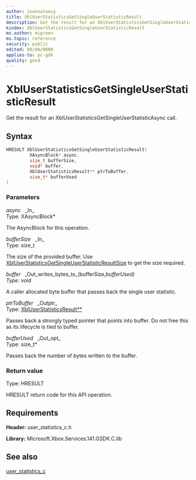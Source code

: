 ```yaml
---
author: joannaleecy
title: XblUserStatisticsGetSingleUserStatisticResult
description: Get the result for an XblUserStatisticsGetSingleUserStatisticAsync call.
kindex: XblUserStatisticsGetSingleUserStatisticResult
ms.author: migreen
ms.topic: reference
security: public
edited: 00/00/0000
applies-to: pc-gdk
quality: good
---
```


# XblUserStatisticsGetSingleUserStatisticResult  

Get the result for an XblUserStatisticsGetSingleUserStatisticAsync call.  

## Syntax  
  
```cpp
HRESULT XblUserStatisticsGetSingleUserStatisticResult(  
         XAsyncBlock* async,  
         size_t bufferSize,  
         void* buffer,  
         XblUserStatisticsResult** ptrToBuffer,  
         size_t* bufferUsed  
)  
```  
  
### Parameters  
  
*async* &nbsp;&nbsp;\_In\_  
Type: XAsyncBlock*  
  
The AsyncBlock for this operation.  
  
*bufferSize* &nbsp;&nbsp;\_In\_  
Type: size_t  
  
The size of the provided buffer. Use [XblUserStatisticsGetSingleUserStatisticResultSize](xbluserstatisticsgetsingleuserstatisticresultsize.md) to get the size required.  
  
*buffer* &nbsp;&nbsp;\_Out\_writes\_bytes\_to\_(bufferSize,*bufferUsed)  
Type: void*  
  
A caller allocated byte buffer that passes back the single user statistic.  
  
*ptrToBuffer* &nbsp;&nbsp;\_Outptr\_  
Type: [XblUserStatisticsResult**](../structs/xbluserstatisticsresult.md)  
  
Passes back a strongly typed pointer that points into buffer. Do not free this as its lifecycle is tied to buffer.  
  
*bufferUsed* &nbsp;&nbsp;\_Out\_opt\_  
Type: size_t*  
  
Passes back the number of bytes written to the buffer.  
  
  
### Return value  
Type: HRESULT
  
HRESULT return code for this API operation.
  
## Requirements  
  
**Header:** user_statistics_c.h
  
**Library:** Microsoft.Xbox.Services.141.GSDK.C.lib
  
## See also  
[user_statistics_c](../user_statistics_c_members.md)  
  
  